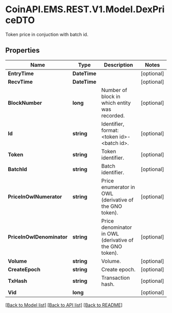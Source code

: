 # CoinAPI.EMS.REST.V1.Model.DexPriceDTO
Token price in conjuction with batch id.

## Properties

Name | Type | Description | Notes
------------ | ------------- | ------------- | -------------
**EntryTime** | **DateTime** |  | [optional] 
**RecvTime** | **DateTime** |  | [optional] 
**BlockNumber** | **long** | Number of block in which entity was recorded. | [optional] 
**Id** | **string** | Identifier, format: &lt;token id&gt;-&lt;batch id&gt;. | [optional] 
**Token** | **string** | Token identifier. | [optional] 
**BatchId** | **string** | Batch identifier. | [optional] 
**PriceInOwlNumerator** | **string** | Price enumerator in OWL (derivative of the GNO token). | [optional] 
**PriceInOwlDenominator** | **string** | Price denominator in OWL (derivative of the GNO token). | [optional] 
**Volume** | **string** | Volume. | [optional] 
**CreateEpoch** | **string** | Create epoch. | [optional] 
**TxHash** | **string** | Transaction hash. | [optional] 
**Vid** | **long** |  | [optional] 

[[Back to Model list]](../README.md#documentation-for-models) [[Back to API list]](../README.md#documentation-for-api-endpoints) [[Back to README]](../README.md)

